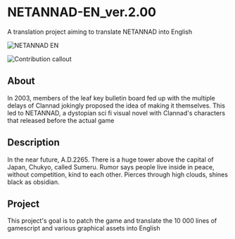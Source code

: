 # NETANNAD-EN_ver.2.00
A translation project aiming to translate NETANNAD into English

![NETANNAD EN](https://i.imgur.com/RgblV50.png)

![Contribution callout](https://i.imgur.com/qdn7dK8.png)

## About
In 2003, members of the leaf key bulletin board fed up with the multiple delays of Clannad jokingly proposed the idea of making it themselves. This led to NETANNAD, a dystopian sci fi visual novel with Clannad's characters that released before the actual game

## Description

In the near future, A.D.2265. There is a huge tower above the capital of Japan, Chukyo, called Sumeru. Rumor says people live inside in peace, without competition, kind to each other. Pierces through high clouds, shines black as obsidian.

## Project

This project's goal is to patch the game and translate the 10 000 lines of gamescript and various graphical assets into English
